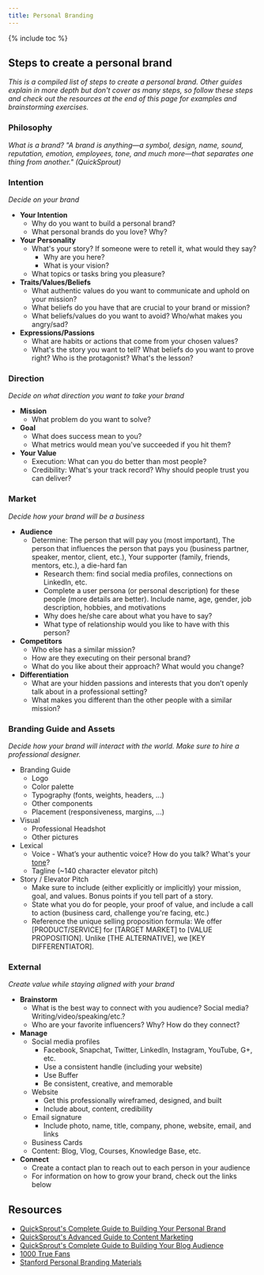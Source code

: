 ```yaml
---
title: Personal Branding
---
```


{% include toc %}

## Steps to create a personal brand
_This is a compiled list of steps to create a personal brand. Other guides explain in more depth but don't cover as many steps, so follow these steps and check out the resources at the end of this page for examples and brainstorming exercises._

### Philosophy
_What is a brand? "A brand is anything—a symbol, design, name, sound, reputation, emotion, employees, tone, and much more—that separates one thing from another." (QuickSprout)_

### Intention
_Decide on your brand_
- **Your Intention**
  - Why do you want to build a personal brand?
  - What personal brands do you love? Why?
- **Your Personality**
  - What's your story? If someone were to retell it, what would they say?
    - Why are you here?
    - What is your vision?
  - What topics or tasks bring you pleasure?
- **Traits/Values/Beliefs**
  - What authentic values do you want to communicate and uphold on your mission?
  - What beliefs do you have that are crucial to your brand or mission?
  - What beliefs/values do you want to avoid? Who/what makes you angry/sad?
- **Expressions/Passions**
  - What are habits or actions that come from your chosen values?
  - What's the story you want to tell? What beliefs do you want to prove right? Who is the protagonist? What's the lesson?

### Direction
_Decide on what direction you want to take your brand_
- **Mission**
  - What problem do you want to solve?
- **Goal**
  - What does success mean to you?
  - What metrics would mean you've succeeded if you hit them?
- **Your Value**
  - Execution: What can you do better than most people?
  - Credibility: What's your track record? Why should people trust you can deliver?


### Market
_Decide how your brand will be a business_
- **Audience**
  - Determine: The person that will pay you (most important), The person that influences the person that pays you (business partner, speaker, mentor, client, etc.), Your supporter (family, friends, mentors, etc.), a die-hard fan
    - Research them: find social media profiles, connections on LinkedIn, etc.
    - Complete a user persona (or personal description) for these people (more details are better). Include name, age, gender, job description, hobbies, and motivations
    - Why does he/she care about what you have to say?
    - What type of relationship would you like to have with this person?
- **Competitors**
  - Who else has a similar mission?
  - How are they executing on their personal brand?
  - What do you like about their approach? What would you change?
- **Differentiation**
  - What are your hidden passions and interests that you don’t openly talk about in a professional setting?
  - What makes you different than the other people with a similar mission?


### Branding Guide and Assets
_Decide how your brand will interact with the world. Make sure to hire a professional designer._
- Branding Guide
  - Logo
  - Color palette
  - Typography (fonts, weights, headers, ...)
  - Other components
  - Placement (responsiveness, margins, ...)
- Visual
  - Professional Headshot
  - Other pictures
- Lexical
  - Voice - What’s your authentic voice? How do you talk? What's your [tone](https://writerswrite.co.za/155-words-to-describe-an-authors-tone/)?
  - Tagline (~140 character elevator pitch)
- Story / Elevator Pitch
  - Make sure to include (either explicitly or implicitly) your mission, goal, and values. Bonus points if you tell part of a story.
  - State what you do for people, your proof of value, and include a call to action (business card, challenge you're facing, etc.)
  - Reference the unique selling proposition formula: We offer [PRODUCT/SERVICE] for [TARGET MARKET] to [VALUE PROPOSITION]. Unlike [THE ALTERNATIVE], we [KEY DIFFERENTIATOR].


### External
_Create value while staying aligned with your brand_
- **Brainstorm**
  - What is the best way to connect with you audience? Social media? Writing/video/speaking/etc.?
  - Who are your favorite influencers? Why? How do they connect?
- **Manage**
  - Social media profiles
    - Facebook, Snapchat, Twitter, LinkedIn, Instagram, YouTube, G+, etc.
    - Use a consistent handle (including your website)
    - Use Buffer
    - Be consistent, creative, and memorable
  - Website
    - Get this professionally wireframed, designed, and built
    - Include about, content, credibility
  - Email signature
    - Include photo, name, title, company, phone, website, email, and links
  - Business Cards
  - Content: Blog, Vlog, Courses, Knowledge Base, etc.
- **Connect**
  - Create a contact plan to reach out to each person in your audience
  - For information on how to grow your brand, check out the links below


## Resources
- [QuickSprout's Complete Guide to Building Your Personal Brand](https://www.quicksprout.com/the-complete-guide-to-building-your-personal-brand/)
- [QuickSprout's Advanced Guide to Content Marketing](https://www.quicksprout.com/the-advanced-guide-to-content-marketing/)
- [QuickSprout's Complete Guide to Building Your Blog Audience](https://www.quicksprout.com/the-complete-guide-to-building-your-blog-audience/)
- [1000 True Fans](http://kk.org/thetechnium/1000-true-fans/)
- [Stanford Personal Branding Materials](http://www.jmcfiles.org/files/stanford/branding/pb2014.html)
